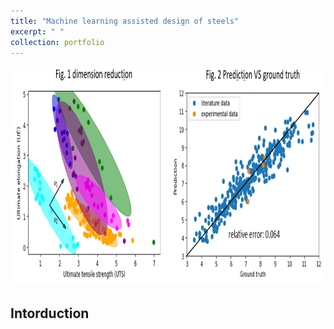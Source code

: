 ```yaml
---
title: "Machine learning assisted design of steels"
excerpt: " "
collection: portfolio
---
```

<p align="center">
<img src="/images/machine_learning_steels.PNG" width="800" height="350" >
</p>

## Intorduction

